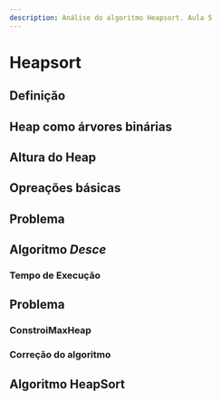 ```yaml
---
description: Análise do algoritmo Heapsort. Aula 5
---
```


# Heapsort

## Definição



## Heap como árvores binárias



## Altura do Heap



## Opreações básicas



## Problema



## Algoritmo _Desce_



### Tempo de Execução



## Problema



### ConstroiMaxHeap



### Correção do algoritmo



## Algoritmo HeapSort






